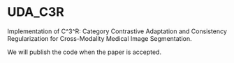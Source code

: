 # UDA_C3R
Implementation of C^3^R: Category Contrastive Adaptation and Consistency Regularization for Cross-Modality Medical Image Segmentation.

We will publish the code when the paper is accepted.
